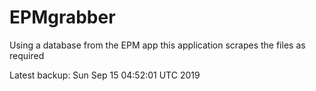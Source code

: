 # EPMgrabber
Using a database from the EPM app this application scrapes the files as required


Latest backup: Sun Sep 15 04:52:01 UTC 2019
